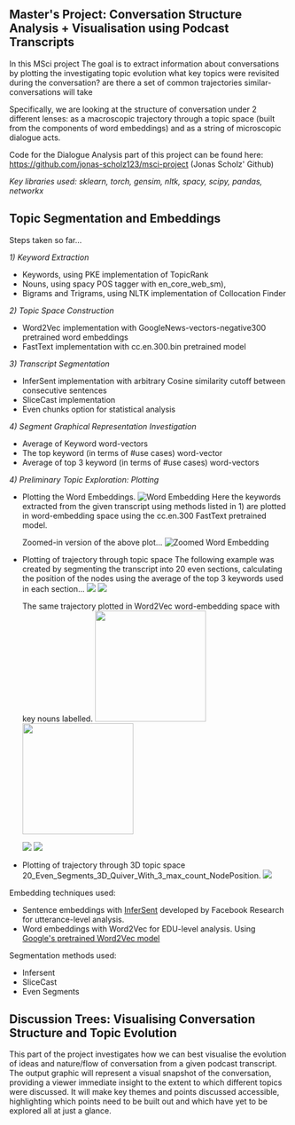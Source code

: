 ## Master's Project: Conversation Structure Analysis + Visualisation using Podcast Transcripts

In this MSci project The goal is to extract information about conversations by plotting the 
investigating topic evolution 
what key topics were revisited during the conversation? 
are there a set of common trajectories similar- conversations will take

Specifically, we are looking at the structure of conversation under 2 different lenses: as a macroscopic trajectory through a topic space (built from the components of word embeddings) and as a string of microscopic dialogue acts.

Code for the Dialogue Analysis part of this project can be found here: https://github.com/jonas-scholz123/msci-project (Jonas Scholz' Github)

*Key libraries used: sklearn, torch, gensim, nltk, spacy, scipy, pandas, networkx*

## Topic Segmentation and Embeddings
Steps taken so far...

*1) Keyword Extraction*
- Keywords, using PKE implementation of TopicRank
- Nouns, using spacy POS tagger with en_core_web_sm), 
- Bigrams and Trigrams, using NLTK implementation of Collocation Finder

*2) Topic Space Construction*
- Word2Vec implementation with GoogleNews-vectors-negative300 pretrained word embeddings
- FastText implementation with cc.en.300.bin pretrained model

*3) Transcript Segmentation*
- InferSent implementation with arbitrary Cosine similarity cutoff between consecutive sentences
- SliceCast implementation
- Even chunks option for statistical analysis

*4) Segment Graphical Representation Investigation*
- Average of Keyword word-vectors
- The top keyword (in terms of #use cases) word-vector 
- Average of top 3 keyword (in terms of #use cases) word-vectors

*4) Preliminary Topic Exploration: Plotting*
- Plotting the Word Embeddings. 
![Word Embedding](Saved_Images/FastText_WordEmbedding.png)
    Here the keywords extracted from the given transcript using methods listed in 1) are plotted
    in word-embedding space using the cc.en.300 FastText pretrained model.
    
    Zoomed-in version of the above plot...
    ![Zoomed Word Embedding](Saved_Images/FastText_WordEmbedding_ZOOMED.png)
    
- Plotting of trajectory through topic space
    The following example was created by segmenting the transcript into 20 even sections, calculating 
    the position of the nodes using the average of the top 3 keywords used in each section...
    ![](Saved_Images/20_Even_Segments_Quiver_Plot_With_3_max_count_NodePosition.png) ![](Saved_Images/100_Even_Segments_Quiver_Plot_With_3_max_count_NodePosition.png)
    
    The same trajectory plotted in Word2Vec word-embedding space with key nouns labelled.
    <img src = "Saved_Images/20_Even_Segments_Quiver_and_Embeddings_Plot_With_3_max_count_NodePosition.png" width ="200" /> <img src = "Saved_Images/100_Even_Segments_Quiver_and_Embeddings_Plot_With_3_max_count_NodePosition.png" width ="200" />
    
    ![](Saved_Images/20_Even_Segments_Quiver_and_Embeddings_Plot_With_3_max_count_NodePosition.png) ![](Saved_Images/100_Even_Segments_Quiver_and_Embeddings_Plot_With_3_max_count_NodePosition.png)
    
- Plotting of trajectory through 3D topic space
    20_Even_Segments_3D_Quiver_With_3_max_count_NodePosition. 
    ![](Saved_Images/20_Even_Segments_3D_Quiver_With_3_max_count_NodePosition.png)



Embedding techniques used:
* Sentence embeddings with [InferSent](https://github.com/facebookresearch/InferSent) developed by Facebook Research for utterance-level analysis. 
* Word embeddings with Word2Vec for EDU-level analysis. Using [Google's pretrained Word2Vec model](https://mccormickml.com/2016/04/12/googles-pretrained-word2vec-model-in-python/)

Segmentation methods used: 
* Infersent 
* SliceCast
* Even Segments 




## Discussion Trees: Visualising Conversation Structure and Topic Evolution
This part of the project investigates how we can best visualise the evolution of ideas and nature/flow of conversation from a given podcast transcript. The output graphic will represent a visual snapshot of the conversation, providing a viewer immediate insight to the extent to which different topics were discussed. It will make key themes and points discussed accessible, highlighting which points need to be built out and which have yet to be explored all at just a glance. 

